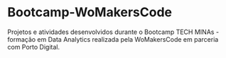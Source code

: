 # Bootcamp-WoMakersCode
Projetos e atividades desenvolvidos durante o Bootcamp TECH MINAs - formação em Data Analytics realizada pela WoMakersCode em parceria com Porto Digital.
